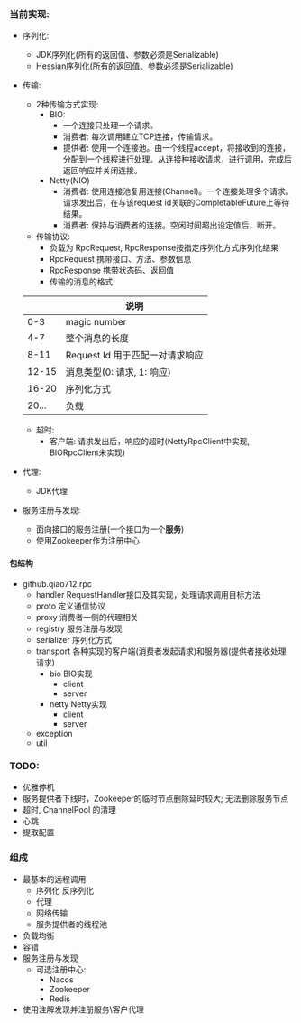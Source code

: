 ### 当前实现:
* 序列化:
  * JDK序列化(所有的返回值、参数必须是Serializable)
  * Hessian序列化(所有的返回值、参数必须是Serializable)
* 传输: 
  * 2种传输方式实现: 
    * BIO:
      * 一个连接只处理一个请求。
      * 消费者: 每次调用建立TCP连接，传输请求。
      * 提供者: 使用一个连接池。由一个线程accept，将接收到的连接，分配到一个线程进行处理。从连接种接收请求，进行调用，完成后返回响应并关闭连接。
    * Netty(NIO)
      * 消费者: 使用连接池复用连接(Channel)。一个连接处理多个请求。请求发出后，在与该request id关联的CompletableFuture上等待结果。
      * 消费者: 保持与消费者的连接。空闲时间超出设定值后，断开。
  * 传输协议:
    * 负载为 RpcRequest, RpcResponse按指定序列化方式序列化结果
    * RpcRequest 携带接口、方法、参数信息
    * RpcResponse 携带状态码、返回值
    * 传输的消息的格式:
    
   |       | 说明                |
   |-------|--------------------|
   | 0-3   | magic number       |
   | 4-7   | 整个消息的长度        |
   | 8-11  | Request Id 用于匹配一对请求响应|
   | 12-15 | 消息类型(0: 请求, 1: 响应)|
   | 16-20 | 序列化方式           |
   | 20... | 负载                |

  * 超时:
    * 客户端: 请求发出后，响应的超时(NettyRpcClient中实现, BIORpcClient未实现)
* 代理:
  * JDK代理
* 服务注册与发现:
  * 面向接口的服务注册(一个接口为一个**服务**)
  * 使用Zookeeper作为注册中心

#### 包结构
* github.qiao712.rpc
  * handler RequestHandler接口及其实现，处理请求调用目标方法
  * proto 定义通信协议
  * proxy 消费者一侧的代理相关
  * registry 服务注册与发现
  * serializer 序列化方式
  * transport 各种实现的客户端(消费者发起请求)和服务器(提供者接收处理请求)
    * bio BIO实现
      * client
      * server
    * netty Netty实现
      * client
      * server
  * exception
  * util
  
### TODO:
* 优雅停机
* 服务提供者下线时，Zookeeper的临时节点删除延时较大; 无法删除服务节点
* 超时, ChannelPool 的清理
* 心跳
* 提取配置

### 组成
* 最基本的远程调用
  * 序列化 反序列化
  * 代理
  * 网络传输
  * 服务提供者的线程池
* 负载均衡
* 容错
* 服务注册与发现
  * 可选注册中心:
    * Nacos
    * Zookeeper
    * Redis
* 使用注解发现并注册服务\客户代理